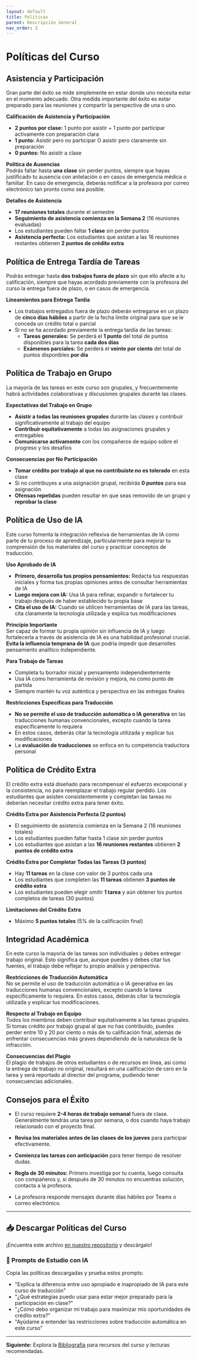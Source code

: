 ```yaml
---
layout: default
title: Políticas
parent: Descripción General
nav_order: 3
---
```


# Políticas del Curso

## Asistencia y Participación

Gran parte del éxito se mide simplemente en estar donde uno necesita estar en el momento adecuado. Otra medida importante del éxito es estar preparado para las reuniones y compartir la perspectiva de una o uno.

**Calificación de Asistencia y Participación**
- **2 puntos por clase:** 1 punto por asistir + 1 punto por participar activamente con preparación clara
- **1 punto:** Asistir pero no participar O asistir pero claramente sin preparación
- **0 puntos:** No asistir a clase

**Política de Ausencias**  
Podrás faltar hasta **una clase** sin perder puntos, siempre que hayas justificado tu ausencia con antelación o en casos de emergencia médica o familiar. En caso de emergencia, deberás notificar a la profesora por correo electrónico tan pronto como sea posible.

**Detalles de Asistencia**
- **17 reuniones totales** durante el semestre
- **Seguimiento de asistencia comienza en la Semana 2** (16 reuniones evaluadas)
- Los estudiantes pueden faltar **1 clase** sin perder puntos
- **Asistencia perfecta:** Los estudiantes que asistan a las 16 reuniones restantes obtienen **2 puntos de crédito extra**

## Política de Entrega Tardía de Tareas

Podrás entregar hasta **dos trabajos fuera de plazo** sin que ello afecte a tu calificación, siempre que hayas acordado previamente con la profesora del curso la entrega fuera de plazo, o en casos de emergencia.

**Lineamientos para Entrega Tardía**
- Los trabajos entregados fuera de plazo deberán entregarse en un plazo de **cinco días hábiles** a partir de la fecha límite original para que se le conceda un crédito total o parcial
- Si no se ha acordado previamente la entrega tardía de las tareas:
  - **Tareas generales:** Se perderá el **1 punto** del total de puntos disponibles para la tarea **cada dos días**
  - **Exámenes parciales:** Se perderá el **veinte por ciento** del total de puntos disponibles **por día**

## Política de Trabajo en Grupo

La mayoría de las tareas en este curso son grupales, y frecuentemente habrá actividades colaborativas y discusiones grupales durante las clases.

**Expectativas del Trabajo en Grupo**
- **Asistir a todas las reuniones grupales** durante las clases y contribuir significativamente al trabajo del equipo
- **Contribuir equitativamente** a todas las asignaciones grupales y entregables
- **Comunicarse activamente** con los compañeros de equipo sobre el progreso y los desafíos

**Consecuencias por No Participación**
- **Tomar crédito por trabajo al que no contribuiste no es tolerado** en esta clase
- Si no contribuyes a una asignación grupal, recibirás **0 puntos** para esa asignación
- **Ofensas repetidas** pueden resultar en que seas removido de un grupo y **reprobar la clase**

## Política de Uso de IA

Este curso fomenta la integración reflexiva de herramientas de IA como parte de tu proceso de aprendizaje, particularmente para mejorar tu comprensión de los materiales del curso y practicar conceptos de traducción.

**Uso Aprobado de IA**
- **Primero, desarrolla tus propios pensamientos:** Redacta tus respuestas iniciales y forma tus propias opiniones antes de consultar herramientas de IA
- **Luego mejora con IA:** Usa IA para refinar, expandir o fortalecer tu trabajo después de haber establecido tu propia base
- **Cita el uso de IA:** Cuando se utilicen herramientas de IA para las tareas, cita claramente la tecnología utilizada y explica tus modificaciones

**Principio Importante**  
Ser capaz de formar tu propia opinión sin influencia de IA y luego fortalecerla a través de asistencia de IA es una habilidad profesional crucial. **Evita la influencia temprana de IA** que podría impedir que desarrolles pensamiento analítico independiente.

**Para Trabajo de Tareas**
- Completa tu borrador inicial y pensamiento independientemente
- Usa IA como herramienta de revisión y mejora, no como punto de partida
- Siempre mantén tu voz auténtica y perspectiva en las entregas finales

**Restricciones Específicas para Traducción**
- **No se permite el uso de traducción automática o IA generativa** en las traducciones humanas convencionales, excepto cuando la tarea específicamente lo requiera
- En estos casos, deberás citar la tecnología utilizada y explicar tus modificaciones
- La **evaluación de traducciones** se enfoca en tu competencia traductora personal

## Política de Crédito Extra

El crédito extra está diseñado para recompensar el esfuerzo excepcional y la consistencia, no para reemplazar el trabajo regular perdido. Los estudiantes que asisten consistentemente y completan las tareas no deberían necesitar crédito extra para tener éxito.

**Crédito Extra por Asistencia Perfecta (2 puntos)**
- El seguimiento de asistencia comienza en la Semana 2 (16 reuniones totales)
- Los estudiantes pueden faltar hasta 1 clase sin perder puntos
- Los estudiantes que asistan a las **16 reuniones restantes** obtienen **2 puntos de crédito extra**

**Crédito Extra por Completar Todas las Tareas (3 puntos)**
- Hay **11 tareas** en la clase con valor de 3 puntos cada una
- Los estudiantes que completen las **11 tareas** obtienen **3 puntos de crédito extra**
- Los estudiantes pueden elegir omitir **1 tarea** y aún obtener los puntos completos de tareas (30 puntos)

**Limitaciones del Crédito Extra**
- Máximo **5 puntos totales** (5% de la calificación final)

## Integridad Académica

En este curso la mayoría de las tareas son individuales y debes entregar trabajo original. Esto significa que, aunque puedes y debes citar tus fuentes, el trabajo debe reflejar tu propio análisis y perspectiva.

**Restricciones de Traducción Automática**  
No se permite el uso de traducción automática o IA generativa en las traducciones humanas convencionales, excepto cuando la tarea específicamente lo requiera. En estos casos, deberás citar la tecnología utilizada y explicar tus modificaciones.

**Respecto al Trabajo en Equipo**  
Todos los miembros deben contribuir equitativamente a las tareas grupales. Si tomas crédito por trabajo grupal al que no has contribuido, puedes perder entre 10 y 20 por ciento o más de tu calificación final, además de enfrentar consecuencias más graves dependiendo de la naturaleza de la infracción.

**Consecuencias del Plagio**  
El plagio de trabajos de otros estudiantes o de recursos en línea, así como la entrega de trabajo no original, resultará en una calificación de cero en la tarea y será reportado al director del programa, pudiendo tener consecuencias adicionales.

## Consejos para el Éxito

- El curso requiere **2-4 horas de trabajo semanal** fuera de clase. Generalmente tendrás una tarea por semana, o dos cuando haya trabajo relacionado con el proyecto final.

- **Revisa los materiales antes de las clases de los jueves** para participar efectivamente.

- **Comienza las tareas con anticipación** para tener tiempo de resolver dudas.

- **Regla de 30 minutos:** Primero investiga por tu cuenta, luego consulta con compañeros y, si después de 30 minutos no encuentras solución, contacta a la profesora.

- La profesora responde mensajes durante días hábiles por Teams o correo electrónico.

---

## 📥 Descargar Políticas del Curso
¡Encuentra este archivo [en nuestro repositorio](https://github.com/alainamb/uic_tr14-trad-comercial/blob/main/overview/politicas.md) y descárgalo!

### 🤖 Prompts de Estudio con IA
Copia las políticas descargadas y prueba estos prompts:
- "Explica la diferencia entre uso apropiado e inapropiado de IA para este curso de traducción"
- "¿Qué estrategias puedo usar para estar mejor preparado para la participación en clase?"
- "¿Cómo debo organizar mi trabajo para maximizar mis oportunidades de crédito extra?"
- "Ayúdame a entender las restricciones sobre traducción automática en este curso"

---

**Siguiente:** Explora la [Bibliografía](bibliografia.md) para recursos del curso y lecturas recomendadas.

